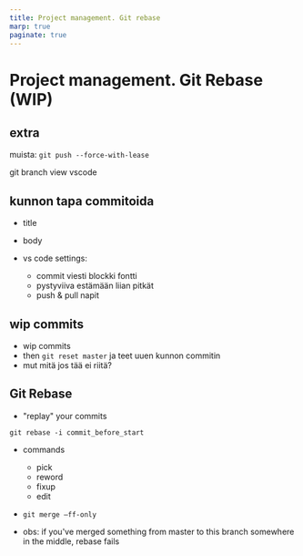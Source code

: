 ```yaml
---
title: Project management. Git rebase
marp: true
paginate: true
---
```

<!-- headingDivider: 3 -->
<!-- class: invert -->

# Project management. Git Rebase (WIP)

## extra

muista:
`git push --force-with-lease`

git branch view vscode

## kunnon tapa commitoida

* title
* body

* vs code settings:
  * commit viesti blockki fontti
  * pystyviiva estämään liian pitkät
  * push & pull napit

## wip commits

* wip commits
* then `git reset master` ja teet uuen kunnon commitin
* mut mitä jos tää ei riitä?

## Git Rebase

* "replay" your commits

`git rebase -i commit_before_start`
* commands
  * pick
  * reword
  * fixup
  * edit
* `git merge —ff-only`

* obs: if you've merged something from master to this branch somewhere in the middle, rebase fails